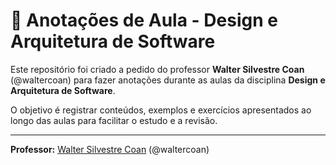 # 📝 Anotações de Aula - Design e Arquitetura de Software 

Este repositório foi criado a pedido do professor **Walter Silvestre Coan** (@waltercoan) para fazer anotações durante as aulas da disciplina **Design e Arquitetura de Software**.

O objetivo é registrar conteúdos, exemplos e exercícios apresentados ao longo das aulas para facilitar o estudo e a revisão.

--- 
**Professor:** [Walter Silvestre Coan](https://github.com/waltercoan) (@waltercoan)
